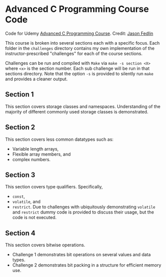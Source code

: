 # Advanced C Programming Course Code
Code for Udemy [Advanced C Programming Course](https://www.udemy.com/course/advanced-c-programming-course/).
Credit: [Jason Fedlin](https://www.udemy.com/course/advanced-c-programming-course/#instructor-2)

This course is broken into several sections each with a specific focus. Each folder in the `challenges` directory contains my own implementation of the instructor-prescribed "challenges" for each of the course sections. 

Challenges can be run and compiled with `Make` via `make -s section <X>` where `<x>` is the section number. Each sub challenge will be run in that sections directory. Note that the option `-s` is provided to silently run `make` and provides a cleaner output.

## Section 1
This section covers storage classes and namespaces. Understanding of the majority of different commonly used storage classes is demonstrated.

## Section 2 
This section covers less common datatypes such as:
- Variable length arrays,
- Flexible array members, and
- complex numbers.

## Section 3
This section covers type qualifiers. Specifically, 
- `const`,
- `volatile`, and
- `restrict`.
Due to challenges with ubiquitously demonstrating `volatile` and `restrict` dummy code is provided to discuss their usage, but the code is not executed.

## Section 4
This section covers bitwise operations.
- Challenge 1 demonstrates bit operations on several values and data types.
- Challenge 2 demonstrates bit packing in a structure for efficient memory use.